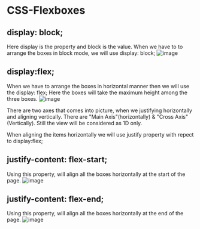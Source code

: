 # CSS-Flexboxes

display: block;
----------------
Here display is the property and block is the value.
When we have to to arrange the boxes in block mode, we will use display: block;
![image](https://user-images.githubusercontent.com/48117959/223181815-37ac1cfb-8972-485e-afa0-d91b2746a4f7.png)


display:flex;
--------------
When we have to arrange the boxes in horizontal manner then we will use the display: flex; Here the boxes will take the maximum height among the three boxes.
![image](https://user-images.githubusercontent.com/48117959/223182483-e10936e3-f3fe-4feb-b818-b75604a3082d.png)


There are two axes that comes into picture, when we justifying horizontally and aligning vertically. There are "Main Axis"(horizontally) & "Cross Axis"(Vertically). Still the view will be considered as 1D only.


When aligning the items horizontally we will use justify property with repect to display:flex;

justify-content: flex-start;
-----------------------------
Using this property, will align all the boxes horizontally at the start of the page.
![image](https://user-images.githubusercontent.com/48117959/223186725-d70263b7-e18a-4771-a2e9-151f37c9924d.png)


justify-content: flex-end;
--------------------------
Using this property, will align all the boxes horizontally at the end of the page.
![image](https://user-images.githubusercontent.com/48117959/223187235-8c3fcae8-d9b6-43fa-a48b-3260d9923b47.png)

